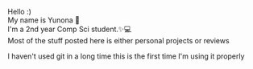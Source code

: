 Hello :)  
My name is Yunona 🦝  
I'm a 2nd year Comp Sci student.✨💻   
Most of the stuff posted here is either personal projects or reviews  

I haven't used git in a long time this is the first time I'm using it properly 

<!---
notmej/notmej is a ✨ special ✨ repository because its `README.md` (this file) appears on your GitHub profile.
You can click the Preview link to take a look at your changes.
--->
